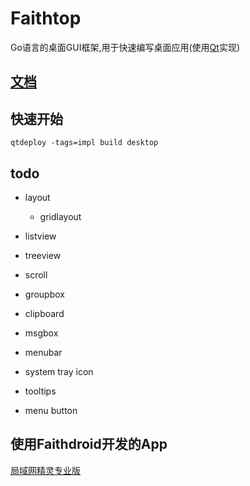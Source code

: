 # Faithtop
Go语言的桌面GUI框架,用于快速编写桌面应用(使用[Qt](https://github.com/therecipe/qt)实现)

## [文档](https://github.com/gofaith/faithtop/wiki)

## 快速开始

```shell
qtdeploy -tags=impl build desktop
```

## todo

- layout
    - gridlayout
- listview
- treeview

- scroll
- groupbox
- clipboard
- msgbox
- menubar
- system tray icon
- tooltips
- menu button

## 使用Faithdroid开发的App

[局域网精灵专业版](https://lan-genius.com)
